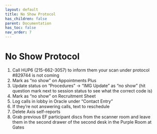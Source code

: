 ```yaml
---
layout: default
title: No Show Protocol
has_children: false
parent: Documentation
has_toc: false
nav_order: 7
---
```

# No Show Protocol

1. Call HUP6 (215-662-3057) to inform them your scan under protocol #829744 is not coming
2. Mark as “no show” on Appointments Plus
3. Update status on “Procedures” → “IMG Update” as “no show” (hit question mark next to session status to see what the correct code is)
4. Mark as “no show” on Recruitment Sheet
5. Log calls in lobby in Oracle under “Contact Entry” 
6. If they’re not answering calls, text to reschedule
7. Delete Axis self-reports 
8. Grab previous EF participant discs from the scanner room and leave them in the second drawer of the second desk in the Purple Room at Gates 
